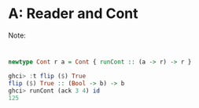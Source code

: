 # A: Reader and Cont

Note:


# 
```haskell
newtype Cont r a = Cont { runCont :: (a -> r) -> r }

ghci> :t flip ($) True
flip ($) True :: (Bool -> b) -> b
ghci> runCont (ack 3 4) id
125
```
<aside class="notes">
</aside>
</script></section>
<section data-markdown><script type="text/template">
<aside class="notes">	'
</aside>
</script></section>
<section data-markdown><script type="text/template">
Cont is a Functor

```haskell
instance Functor (Cont r) where
  fmap ab (Cont arr) = Cont $ \br -> arr (\a -> br (ab a))

-- Factorial 
fact :: Int -> Cont Int Int
fact 0 = Cont ($ 1)
fact n = (n*) <$> fact (n-1)
```
</script></section>
<section data-markdown><script type="text/template">
(>>=) is just function application.

```haskell
instance Monad (Cont r) where
  return = Cont $ \k -> k a --pure
  (Cont arr) >>= acb = Cont $ \br -> arr (\a -> runCont (acb a) br)
```
<aside class="notes">
So, replacing (a -> b) -> b with Cont b a, what's the monadic type for our basic building block of reverse function application? 

a -> (a -> b) -> b translates to a -> Cont b a... the same type signature as return and, in fact, that's exactly what it is.
</aside>
</script></section>
<section data-id="9843e35ec7d08106b08ebf334b9a6b89"><div class="sl-block" data-block-type="image" style="width: 1064px; height: auto; left: 166px; top: 140px; min-width: 4px; min-height: 4px;" data-block-id="e4d55e127130b3ed60349cfc422d2289"><div class="sl-block-content" style="z-index: 11;"><img style="" data-natural-width="2128" data-natural-height="1350" data-lazy-loaded="" data-src="ackermann.png"></div></div></section>
<section data-markdown><script type="text/template">
Ackermann Function

```haskell
ack :: Int -> Int -> Cont Int Int
ack 0 n = pure (n+1)
ack m 0 = ack (m-1) 1
ack m n = do x <- ack m (n-1)
             y <- ack (m-1) x
             return y

runCont (ack 3 4) id --125
```
<aside class="notes">
Let's break down the mechanics of this with a more familiar function.
</aside>
</script></section>
<section data-markdown><script type="text/template">
Fibonacci Function

```haskell
fib' 0 c = c 0
fib' 1 c = c 1
fib' n c = fib' (n-1) d
           where d x = fib' (n-2) e
                 where e y = c (x+y)

```
<aside class="notes">
Imagine you have a machine without a call stack - it only allows tail recursion. How to execute fib on that machine? You could easily rewrite the function to work in linear, instead of exponential time, but that requires tiny bit of insight and is not mechanical.

The obstacle to making it tail recursive is the third line, where there are two recursive calls. We can only make a single call, which also has to give the result. Here's where continuations enter.
</aside>
</script></section>
<section data-markdown><script type="text/template">

Equivalently, we can use lambdas:

```haskell
fib' 0 = \c -> c 0
fib' 1 = \c -> c 1
fib' n = \c -> fib' (n-1) $ \x ->
                 fib' (n-2) $ \y ->
                   c (x+y)
```
The last three lines smell like a do block...
</script></section>
<section data-markdown><script type="text/template">


```haskell
fib' 0 = return 0
fib' 1 = return 1
fib' n = do x <- fib' (n-1)
            y <- fib' (n-2)
            return (x+y)
```
</script></section>
<section data-markdown><script type="text/template">
Fibonacci is inherently applicative:

```haskell
fib :: Int -> Cont Int Int
fib 0 = pure 0
fib 1 = pure 1
fib n = (+) <$> fib (n-1) <*> fib (n-2)
```

</script></section>
<section data-markdown><script type="text/template">
```haskell
instance Applicative (Cont r) where
  pure a = Cont ($ a) --Cont $ \k -> k a
  (Cont abrr) <*> (Cont arr) = Cont $ \br -> abrr (\ab -> arr (\a -> br $ ab a))
```

</script></section>
<section data-markdown><script type="text/template">
Cont objects can be chained together, so that the continuation you pass in threads through the guts of all the Cont objects in the chain before it's finally invoked. The way they chain is the way Cont works: each object in the chain invokes a continuation that has the next object's computation prepended to the final continuation. Let's say we have a chain of Cont objects f1 -> f2 -> f3, and let's say you had a continuation c3 that you want to pass to the chain. Then:
f3 needs to invoke c3 when it's done.
f2 needs to invoke a continuation c2 that will invoke f3, which will invoke c3.
f1 needs to invoke a continuation c1,
 which will invoke f2,
  which will invoke c2,
   which will invoke f3,
    which will finally invoke c3.
To chain the Cont objects together, then, we need to create the appropriate continuation functions c1 and c2 and make sure they get passed as the continuation argument to f1 and f2 respectively.
<aside class="notes">	'
</aside>
</script></section>
<section data-markdown><script type="text/template">
Unit test in our Tensorflow Serving code

```haskell
withPredictionClient :: PredictionClientConfig -> (PredictionClient -> IO r) -> IO r
withPredictionClient pcc f =
  G.withGRPC $ \grpc ->
    G.withClient grpc TFS.PredictionService (mkClientConfig pcc) $ \psc ->
      G.withClient grpc TFS.ModelService (mkClientConfig pcc) $ \msc ->
        f $ mkPredictionClient pcc psc msc

withPredictionClient :: PredictionClientConfig -> (PredictionClient -> IO r) -> IO r
withPredictionClient pcc f = do
  grpc <- G.withGRPC 
  psc <- G.withClient grpc TFS.PredictionService (mkClientConfig pcc) 
  msc <- G.withClient grpc TFS.ModelService (mkClientConfig pcc) 
  return $ f (mkPredictionClient pcc psc msc)
```

